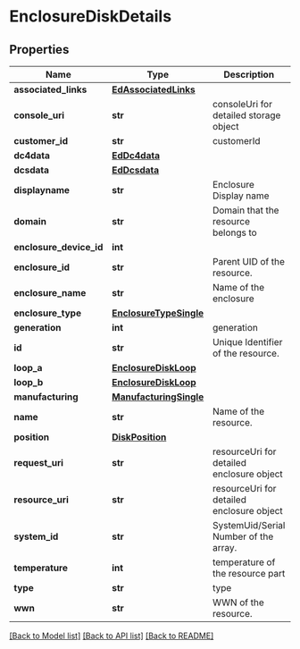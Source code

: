 # EnclosureDiskDetails

## Properties
Name | Type | Description | Notes
------------ | ------------- | ------------- | -------------
**associated_links** | [**EdAssociatedLinks**](EdAssociatedLinks.md) |  | [optional] 
**console_uri** | **str** | consoleUri for detailed storage object | [optional] 
**customer_id** | **str** | customerId | [optional] 
**dc4data** | [**EdDc4data**](EdDc4data.md) |  | [optional] 
**dcsdata** | [**EdDcsdata**](EdDcsdata.md) |  | [optional] 
**displayname** | **str** | Enclosure Display name | [optional] 
**domain** | **str** | Domain that the resource belongs to | [optional] 
**enclosure_device_id** | **int** |  | [optional] 
**enclosure_id** | **str** | Parent UID of the resource. | [optional] 
**enclosure_name** | **str** | Name of the enclosure | [optional] 
**enclosure_type** | [**EnclosureTypeSingle**](EnclosureTypeSingle.md) |  | [optional] 
**generation** | **int** | generation | [optional] 
**id** | **str** | Unique Identifier of the resource. | [optional] 
**loop_a** | [**EnclosureDiskLoop**](EnclosureDiskLoop.md) |  | [optional] 
**loop_b** | [**EnclosureDiskLoop**](EnclosureDiskLoop.md) |  | [optional] 
**manufacturing** | [**ManufacturingSingle**](ManufacturingSingle.md) |  | [optional] 
**name** | **str** | Name of the resource. | [optional] 
**position** | [**DiskPosition**](DiskPosition.md) |  | [optional] 
**request_uri** | **str** | resourceUri for detailed enclosure object | [optional] 
**resource_uri** | **str** | resourceUri for detailed enclosure object | [optional] 
**system_id** | **str** | SystemUid/Serial Number  of the array. | [optional] 
**temperature** | **int** | temperature of the resource part | [optional] 
**type** | **str** | type | [optional] 
**wwn** | **str** | WWN of the resource. | [optional] 

[[Back to Model list]](../README.md#documentation-for-models) [[Back to API list]](../README.md#documentation-for-api-endpoints) [[Back to README]](../README.md)


